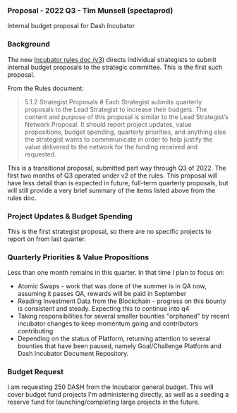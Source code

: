 ### Proposal - 2022 Q3 - Tim Munsell (spectaprod)

Internal budget proposal for Dash Incubator

### Background 

The new [Incubator rules doc (v3)](https://github.com/dashincubator/dash-incubator-rules/blob/042fde0eea2340a2a8c9fa3483ad8f764d94fe31/rules.md) directs individual strategists to submit internal budget proposals to the strategic committee.  This is the first such proposal.

From the Rules document:

> 5.1.2 Strategist Proposals #
> Each Strategist submits quarterly proposals to the Lead Strategist to increase their budgets. The content and purpose of this proposal is similar to the Lead Strategist’s Network Proposal. It should report project updates, value propositions, budget spending, quarterly priorities, and anything else the strategist wants to commmunicate in order to help justify the value delivered to the network for the funding received and requested.

This is a transitional proposal, submitted part way through Q3 of 2022.  The first two months of Q3 operated under v2 of the rules.  This proposal will have less detail than is expected in future, full-term quarterly proposals, but will still provide a very brief summary of the items listed above from the rules doc.

### Project Updates & Budget Spending

This is the first strategist proposal, so there are no specific projects to report on from last quarter.

### Quarterly Priorities & Value Propositions

Less than one month remains in this quarter.  In that time I plan to focus on:

* Atomic Swaps - work that was done of the summer is in QA now, assuming it passes QA, rewards will be paid in September
* Reading Investment Data from the Blockchain - progress on this bounty is consistent and steady. Expecting this to continue into q4
* Taking responsibilities for several smaller bounties "orphaned" by recent incubator changes to keep momentum going and contributors contributing
* Depending on the status of Platform, returning attention to several bounties that have been paused, namely Goal/Challenge Platform and Dash Incubator Document Repository.

### Budget Request

I am requesting 250 DASH from the Incubator general budget.  This will cover budget fund projects I'm administering directly, as well as a seeding a reserve fund for launching/completing large projects in the future.
